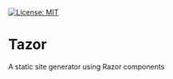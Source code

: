 [![License: MIT](https://img.shields.io/badge/License-MIT-yellow.svg)](https://opensource.org/licenses/MIT)

# Tazor
A static site generator using Razor components
